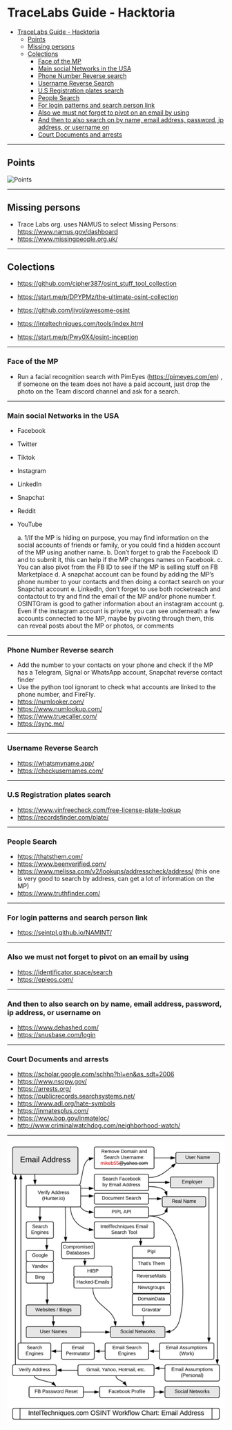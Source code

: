 # TraceLabs Guide - Hacktoria

- [TraceLabs Guide - Hacktoria](#tracelabs-guide---hacktoria)
  - [Points](#points)
  - [Missing persons](#missing-persons)
  - [Colections](#colections)
    - [Face of the MP](#face-of-the-mp)
    - [Main social Networks in the USA](#main-social-networks-in-the-usa)
    - [Phone Number Reverse search](#phone-number-reverse-search)
    - [Username Reverse Search](#username-reverse-search)
    - [U.S Registration plates search](#us-registration-plates-search)
    - [People Search](#people-search)
    - [For login patterns and search person link](#for-login-patterns-and-search-person-link)
    - [Also we must not forget to pivot on an email by using](#also-we-must-not-forget-to-pivot-on-an-email-by-using)
    - [And then to also search on by name, email address, password, ip address, or username on](#and-then-to-also-search-on-by-name-email-address-password-ip-address-or-username-on)
    - [Court Documents and arrests](#court-documents-and-arrests)

---

## Points

![Points](images/Hacktoria_Trace_Labs_CTF_Team.png)

---

## Missing persons

- Trace Labs org. uses NAMUS to select Missing Persons: <https://www.namus.gov/dashboard>
- <https://www.missingpeople.org.uk/>

---

## Colections

- <https://github.com/cipher387/osint_stuff_tool_collection>

- <https://start.me/p/DPYPMz/the-ultimate-osint-collection>

- <https://github.com/jivoi/awesome-osint>

- <https://inteltechniques.com/tools/index.html>

- <https://start.me/p/Pwy0X4/osint-inception>

---

### Face of the MP

- Run a facial recognition search with PimEyes (https://pimeyes.com/en) , if someone on the team does not have a paid account, just drop the photo on the Team discord channel and ask for a search.

---

### Main social Networks in the USA

- Facebook
- Twitter
- Tiktok
- Instagram
- LinkedIn
- Snapchat
- Reddit
- YouTube

    a.    1/If the MP is hiding on purpose, you may find information on the social accounts of friends or family, or you could find a hidden account of the MP using another name. 
    b.    Don’t forget to grab the Facebook ID and to submit it, this can help if the MP changes names on Facebook.
    c.    You can also pivot from the FB ID to see if the MP is selling stuff on FB Marketplace
    d.    A snapchat account can be found by adding the MP’s phone number to your contacts and then doing a contact search on your Snapchat account
    e.    LinkedIn, don’t forget to use both rocketreach and contactout to try and find the email of the MP and/or phone number
    f.    OSINTGram is good to gather information about an instagram account
    g.    Even if the instagram account is private, you can see underneath a few accounts connected to the MP, maybe by pivoting through them, this can reveal posts about the MP or photos, or comments

---

### Phone Number Reverse search

- Add the number to your contacts on your phone and check if the MP has a Telegram, Signal or WhatsApp account, Snapchat reverse contact finder
- Use the python tool ignorant to check what accounts are linked to the phone number, and FireFly.
- <https://numlooker.com/>
- <https://www.numlookup.com/>
- <https://www.truecaller.com/>
- <https://sync.me/>

---

### Username Reverse Search

- <https://whatsmyname.app/>
- <https://checkusernames.com/>

---

### U.S Registration plates search

- <https://www.vinfreecheck.com/free-license-plate-lookup>
- <https://recordsfinder.com/plate/>

---

### People Search

- <https://thatsthem.com/>
- <https://www.beenverified.com/>
- <https://www.melissa.com/v2/lookups/addresscheck/address/> (this one is very good to search by address, can get a lot of information on the MP)
- <https://www.truthfinder.com/>

---

### For login patterns and search person link

- https://seintpl.github.io/NAMINT/

---

### Also we must not forget to pivot on an email by using

- <https://identificator.space/search>
- <https://epieos.com/>

---

### And then to also search on by name, email address, password, ip address, or username on

- <https://www.dehashed.com/>
- <https://snusbase.com/login>

---

### Court Documents and arrests

- <https://scholar.google.com/schhp?hl=en&as_sdt=2006>
- <https://www.nsopw.gov/>
- <https://arrests.org/>
- <https://publicrecords.searchsystems.net/>
- <https://www.adl.org/hate-symbols>
- <https://inmatesplus.com/>
- <https://www.bop.gov/inmateloc/>
- <http://www.criminalwatchdog.com/neighborhood-watch/>

---

![](images/guide.png)